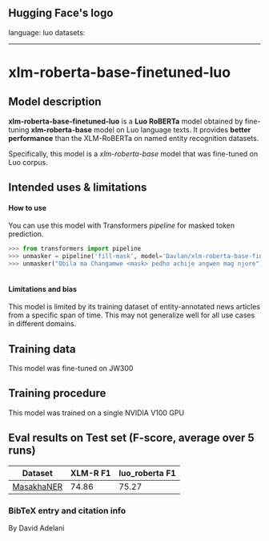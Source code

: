 Hugging Face's logo
---
language: luo
datasets:

---
# xlm-roberta-base-finetuned-luo
## Model description
**xlm-roberta-base-finetuned-luo** is a **Luo RoBERTa** model obtained by fine-tuning **xlm-roberta-base** model on Luo language texts.  It provides **better performance** than the XLM-RoBERTa on named entity recognition datasets.  

Specifically, this model is a *xlm-roberta-base* model that was fine-tuned on Luo corpus. 
## Intended uses & limitations
#### How to use
You can use this model with Transformers *pipeline* for masked token prediction.
```python
>>> from transformers import pipeline
>>> unmasker = pipeline('fill-mask', model='Davlan/xlm-roberta-base-finetuned-luo')
>>> unmasker("Obila ma Changamwe <mask> pedho achije angwen mag njore")



```
#### Limitations and bias
This model is limited by its training dataset of entity-annotated news articles from a specific span of time. This may not generalize well for all use cases in different domains. 
## Training data
This model was fine-tuned on JW300

## Training procedure
This model was trained on a single NVIDIA V100 GPU

## Eval results on Test set (F-score, average over 5 runs)
Dataset| XLM-R F1 | luo_roberta F1
-|-|-
[MasakhaNER](https://github.com/masakhane-io/masakhane-ner) | 74.86 | 75.27

### BibTeX entry and citation info
By David Adelani
```

```


